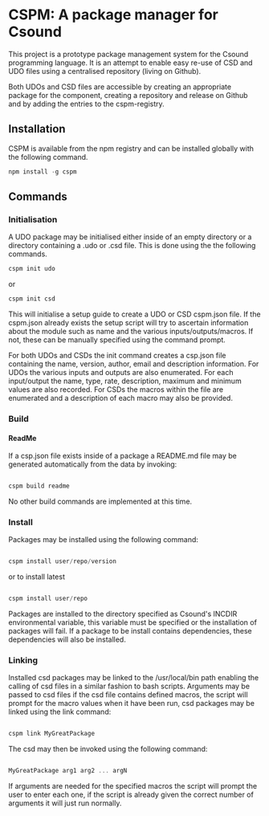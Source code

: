 # CSPM: A package manager for Csound

This project is a prototype package management system for the Csound programming language. It is an attempt to enable easy re-use of CSD and UDO files using a centralised repository (living on Github).

Both UDOs and CSD files are accessible by creating an appropriate package for the component, creating a repository and release on Github and by adding the entries to the cspm-registry.

## Installation

CSPM is available from the npm registry and can be installed globally with the following command.
``` javascript
npm install -g cspm
```

## Commands

### Initialisation
A UDO package may be initialised either inside of an empty directory or a directory containing a .udo or .csd file. This is done using the the following commands.

``` javascript
cspm init udo
```
or
``` javascript
cspm init csd
```

This will initialise a setup guide to create a UDO or CSD cspm.json file. If the cspm.json already exists the setup script will try to ascertain information about the module such as name and the various inputs/outputs/macros. If not, these can be manually specified using the command prompt.

For both UDOs and CSDs the init command creates a csp.json file containing the name, version, author, email and description information. For UDOs the various inputs and outputs are also enumerated. For each input/output the name, type, rate, description, maximum and minimum values are also recorded. For CSDs the macros within the file are enumerated and a description of each macro may also be provided.


### Build

#### ReadMe

If a csp.json file exists inside of a package a README.md file may be generated automatically from the data by invoking:

``` javascript

cspm build readme

```

No other build commands are implemented at this time.

### Install

Packages may be installed using the following command:

``` javascript

cspm install user/repo/version

```
or to install latest

``` javascript

cspm install user/repo

```
Packages are installed to the directory specified as Csound's INCDIR environmental variable, this variable must be specified or the installation of packages will fail. If a package to be install contains dependencies, these dependencies will also be installed.


### Linking

Installed csd packages may be linked to the /usr/local/bin path enabling the calling of csd files in a similar fashion to bash scripts. Arguments may be passed to csd files if the csd file contains defined macros, the script will prompt for the macro values when it have been run, csd packages may be linked using the link command:

``` javascript

cspm link MyGreatPackage

```

The csd may then be invoked using the following command:

``` javascript

MyGreatPackage arg1 arg2 ... argN

```

If arguments are needed for the specified macros the script will prompt the user to enter each one, if the script is already given the correct number of arguments it will just run normally.
